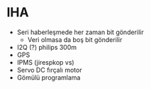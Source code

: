 # IHA

* Seri haberleşmede her zaman bit gönderilir
  * Veri olmasa da boş bit gönderilir
* I2Q \(?\) philips  300m
* GPS
* IPMS \(jirespkop vs\)
* Servo DC fırçalı motor
* Gömülü programlama


